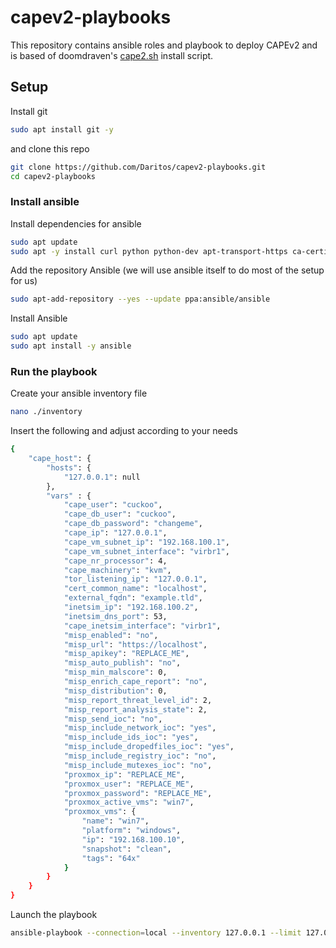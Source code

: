 # capev2-playbooks
This repository contains ansible roles and playbook to deploy CAPEv2 and is based of doomdraven's [cape2.sh](https://github.com/doomedraven/Tools/blob/master/Sandbox/cape2.sh) install script.

## Setup
Install git

```bash
sudo apt install git -y
```

and clone this repo

```bash
git clone https://github.com/Daritos/capev2-playbooks.git
cd capev2-playbooks
```

### Install ansible
Install dependencies for ansible

```bash
sudo apt update
sudo apt -y install curl python python-dev apt-transport-https ca-certificates software-properties-common
```

Add the repository Ansible (we will use ansible itself to do most of the setup for us)

```bash
sudo apt-add-repository --yes --update ppa:ansible/ansible
```

Install Ansible

```bash
sudo apt update
sudo apt install -y ansible
```

### Run the playbook
Create your ansible inventory file

```bash
nano ./inventory
```

Insert the following and adjust according to your needs

```bash
{
    "cape_host": {
        "hosts": {
            "127.0.0.1": null
        },
        "vars" : {
            "cape_user": "cuckoo",
            "cape_db_user": "cuckoo",
            "cape_db_password": "changeme",
            "cape_ip": "127.0.0.1",
            "cape_vm_subnet_ip": "192.168.100.1",
            "cape_vm_subnet_interface": "virbr1",
            "cape_nr_processor": 4,
            "cape_machinery": "kvm",
            "tor_listening_ip": "127.0.0.1",
            "cert_common_name": "localhost",
            "external_fqdn": "example.tld",
            "inetsim_ip": "192.168.100.2",
            "inetsim_dns_port": 53,
            "cape_inetsim_interface": "virbr1",
            "misp_enabled": "no",
            "misp_url": "https://localhost",
            "misp_apikey": "REPLACE_ME",
            "misp_auto_publish": "no",
            "misp_min_malscore": 0,
            "misp_enrich_cape_report": "no",
            "misp_distribution": 0,
            "misp_report_threat_level_id": 2,
            "misp_report_analysis_state": 2,
            "misp_send_ioc": "no",
            "misp_include_network_ioc": "yes",
            "misp_include_ids_ioc": "yes",
            "misp_include_dropedfiles_ioc": "yes",
            "misp_include_registry_ioc": "no",
            "misp_include_mutexes_ioc": "no",
            "proxmox_ip": "REPLACE_ME",
            "proxmox_user": "REPLACE_ME",
            "proxmox_password": "REPLACE_ME",
            "proxmox_active_vms": "win7",
            "proxmox_vms": {
                "name": "win7",
                "platform": "windows",
                "ip": "192.168.100.10",
                "snapshot": "clean",
                "tags": "64x"
            }
        }
    }
}
```

Launch the playbook

```bash
ansible-playbook --connection=local --inventory 127.0.0.1 --limit 127.0.0.1 capev2_deploy.yml -i inventory
```